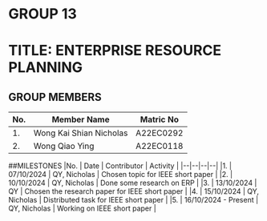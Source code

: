 # GROUP 13 
# TITLE: ENTERPRISE RESOURCE PLANNING
## GROUP MEMBERS
|No. | Member Name | Matric No|
|--|--|--|
|1. | Wong Kai Shian Nicholas |A22EC0292 |
|2. | Wong Qiao Ying | A22EC0118 |

##MILESTONES
|No. | Date | Contributor | Activity |
|--|--|--|--|
|1. | 07/10/2024 | QY, Nicholas | Chosen topic for IEEE short paper |
|2. | 10/10/2024 | QY, Nicholas | Done some research on ERP |
|3. | 13/10/2024 | QY | Chosen the research paper for IEEE short paper |
|4. | 15/10/2024 | QY, Nicholas | Distributed task for IEEE short paper |
|5. | 16/10/2024 - Present | QY, Nicholas | Working on IEEE short paper |




